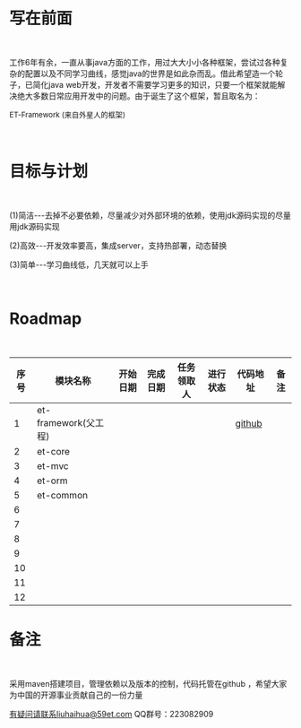 <h1><strong><span >写在前面</span></strong></h1>

&nbsp;

工作6年有余，一直从事java方面的工作，用过大大小小各种框架，尝试过各种复杂的配置以及不同学习曲线，感觉java的世界是如此杂而乱。借此希望造一个轮子，已简化java web开发，开发者不需要学习更多的知识，只要一个框架就能解决绝大多数日常应用开发中的问题。由于诞生了这个框架，暂且取名为：

<span style="font-size: 13px;">ET-Framework (来自外星人的框架)</span>

&nbsp;
<h1><strong>目标与计划</strong></h1>
&nbsp;

(1)简洁---去掉不必要依赖，尽量减少对外部环境的依赖，使用jdk源码实现的尽量用jdk源码实现

(2)高效---开发效率要高，集成server，支持热部署，动态替换

(3)简单---学习曲线低，几天就可以上手

&nbsp;
<h1>Roadmap</h1>
&nbsp;
<table>
<thead>
<tr>
<th data-column="0">
<div>
<div>序号</div>
</div></th>
<th data-column="1">
<div>
<div>模块名称</div>
</div></th>
<th data-column="2">
<div>
<div>开始日期</div>
</div></th>
<th colspan="1" data-column="3">
<div>
<div>完成日期</div>
</div></th>
<th colspan="1" data-column="4">
<div>
<div>任务领取人</div>
</div></th>
<th colspan="1" data-column="5">
<div>
<div>进行状态</div>
</div></th>
<th colspan="1" data-column="6">代码地址</th>
<th colspan="1" data-column="7">
<div>备注</div></th>
</tr>
</thead>
<tbody>
<tr>
<td>1</td>
<td>et-framework(父工程)</td>
<td></td>
<td colspan="1"></td>
<td colspan="1"></td>
<td colspan="1"></td>
<td colspan="1"><a href=" https://github.com/Harries/et-framework" target="_blank">github</a></td>
<td colspan="1"></td>
</tr>
<tr>
<td colspan="1">2</td>
<td colspan="1">et-core</td>
<td colspan="1"></td>
<td colspan="1"></td>
<td colspan="1"></td>
<td colspan="1"></td>
<td colspan="1"></td>
<td colspan="1"></td>
</tr>
<tr>
<td colspan="1">3</td>
<td colspan="1">et-mvc</td>
<td colspan="1"></td>
<td colspan="1"></td>
<td colspan="1"></td>
<td colspan="1"></td>
<td colspan="1"></td>
<td colspan="1"></td>
</tr>
<tr>
<td colspan="1">4</td>
<td colspan="1">et-orm</td>
<td colspan="1"></td>
<td colspan="1"></td>
<td colspan="1"></td>
<td colspan="1"></td>
<td colspan="1"></td>
<td colspan="1"></td>
</tr>
<tr>
<td colspan="1">5</td>
<td colspan="1">et-common</td>
<td colspan="1"></td>
<td colspan="1"></td>
<td colspan="1"></td>
<td colspan="1"></td>
<td colspan="1"></td>
<td colspan="1"></td>
</tr>
<tr>
<td colspan="1">6</td>
<td colspan="1"></td>
<td colspan="1"></td>
<td colspan="1"></td>
<td colspan="1"></td>
<td colspan="1"></td>
<td colspan="1"></td>
<td colspan="1"></td>
</tr>
<tr>
<td colspan="1">7</td>
<td colspan="1"></td>
<td colspan="1"></td>
<td colspan="1"></td>
<td colspan="1"></td>
<td colspan="1"></td>
<td colspan="1"></td>
<td colspan="1"></td>
</tr>
<tr>
<td colspan="1">8</td>
<td colspan="1"></td>
<td colspan="1"></td>
<td colspan="1"></td>
<td colspan="1"></td>
<td colspan="1"></td>
<td colspan="1"></td>
<td colspan="1"></td>
</tr>
<tr>
<td colspan="1">9</td>
<td colspan="1"></td>
<td colspan="1"></td>
<td colspan="1"></td>
<td colspan="1"></td>
<td colspan="1"></td>
<td colspan="1"></td>
<td colspan="1"></td>
</tr>
<tr>
<td colspan="1">10</td>
<td colspan="1"></td>
<td colspan="1"></td>
<td colspan="1"></td>
<td colspan="1"></td>
<td colspan="1"></td>
<td colspan="1"></td>
<td colspan="1"></td>
</tr>
<tr>
<td colspan="1">11</td>
<td colspan="1"></td>
<td colspan="1"></td>
<td colspan="1"></td>
<td colspan="1"></td>
<td colspan="1"></td>
<td colspan="1"></td>
<td colspan="1"></td>
</tr>
<tr>
<td colspan="1">12</td>
<td colspan="1"></td>
<td colspan="1"></td>
<td colspan="1"></td>
<td colspan="1"></td>
<td colspan="1"></td>
<td colspan="1"></td>
<td colspan="1"></td>
</tr>
</tbody>
</table>
<h1></h1>
<h1><strong>备注</strong></h1>
&nbsp;

采用maven搭建项目，管理依赖以及版本的控制，代码托管在github ，希望大家为中国的开源事业贡献自己的一份力量

有疑问请联系liuhaihua@59et.com QQ群号：223082909

